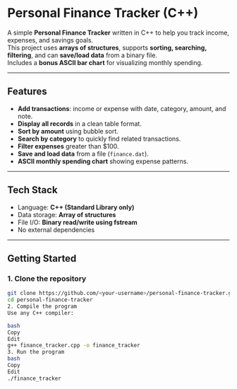 # Personal Finance Tracker (C++)

A simple **Personal Finance Tracker** written in C++ to help you track income, expenses, and savings goals.  
This project uses **arrays of structures**, supports **sorting, searching, filtering**, and can **save/load data** from a binary file.  
Includes a **bonus ASCII bar chart** for visualizing monthly spending.

---

## **Features**
- **Add transactions**: income or expense with date, category, amount, and note.
- **Display all records** in a clean table format.
- **Sort by amount** using bubble sort.
- **Search by category** to quickly find related transactions.
- **Filter expenses** greater than $100.
- **Save and load data** from a file (`finance.dat`).
- **ASCII monthly spending chart** showing expense patterns.

---

## **Tech Stack**
- Language: **C++ (Standard Library only)**
- Data storage: **Array of structures**
- File I/O: **Binary read/write using fstream**
- No external dependencies

---

## **Getting Started**

### **1. Clone the repository**
```bash
git clone https://github.com/<your-username>/personal-finance-tracker.git
cd personal-finance-tracker
2. Compile the program
Use any C++ compiler:

bash
Copy
Edit
g++ finance_tracker.cpp -o finance_tracker
3. Run the program
bash
Copy
Edit
./finance_tracker
